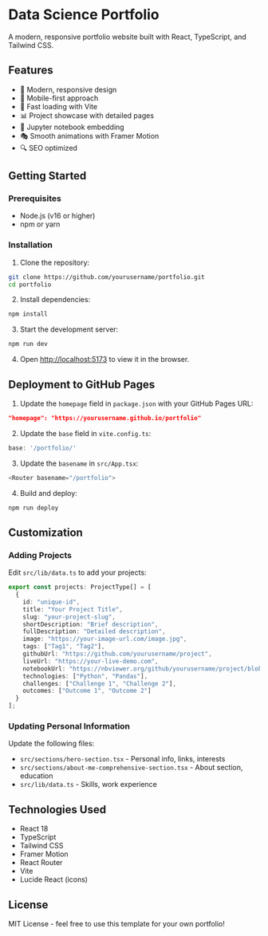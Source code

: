 # Data Science Portfolio

A modern, responsive portfolio website built with React, TypeScript, and Tailwind CSS.

## Features

- 🎨 Modern, responsive design
- 📱 Mobile-first approach
- 🚀 Fast loading with Vite
- 📊 Project showcase with detailed pages
- 📓 Jupyter notebook embedding
- 🎭 Smooth animations with Framer Motion
- 🔍 SEO optimized

## Getting Started

### Prerequisites

- Node.js (v16 or higher)
- npm or yarn

### Installation

1. Clone the repository:
```bash
git clone https://github.com/yourusername/portfolio.git
cd portfolio
```

2. Install dependencies:
```bash
npm install
```

3. Start the development server:
```bash
npm run dev
```

4. Open [http://localhost:5173](http://localhost:5173) to view it in the browser.

## Deployment to GitHub Pages

1. Update the `homepage` field in `package.json` with your GitHub Pages URL:
```json
"homepage": "https://yourusername.github.io/portfolio"
```

2. Update the `base` field in `vite.config.ts`:
```typescript
base: '/portfolio/'
```

3. Update the `basename` in `src/App.tsx`:
```typescript
<Router basename="/portfolio">
```

4. Build and deploy:
```bash
npm run deploy
```

## Customization

### Adding Projects

Edit `src/lib/data.ts` to add your projects:

```typescript
export const projects: ProjectType[] = [
  {
    id: "unique-id",
    title: "Your Project Title",
    slug: "your-project-slug",
    shortDescription: "Brief description",
    fullDescription: "Detailed description",
    image: "https://your-image-url.com/image.jpg",
    tags: ["Tag1", "Tag2"],
    githubUrl: "https://github.com/yourusername/project",
    liveUrl: "https://your-live-demo.com",
    notebookUrl: "https://nbviewer.org/github/yourusername/project/blob/main/notebook.ipynb",
    technologies: ["Python", "Pandas"],
    challenges: ["Challenge 1", "Challenge 2"],
    outcomes: ["Outcome 1", "Outcome 2"]
  }
];
```

### Updating Personal Information

Update the following files:
- `src/sections/hero-section.tsx` - Personal info, links, interests
- `src/sections/about-me-comprehensive-section.tsx` - About section, education
- `src/lib/data.ts` - Skills, work experience

## Technologies Used

- React 18
- TypeScript
- Tailwind CSS
- Framer Motion
- React Router
- Vite
- Lucide React (icons)

## License

MIT License - feel free to use this template for your own portfolio!
